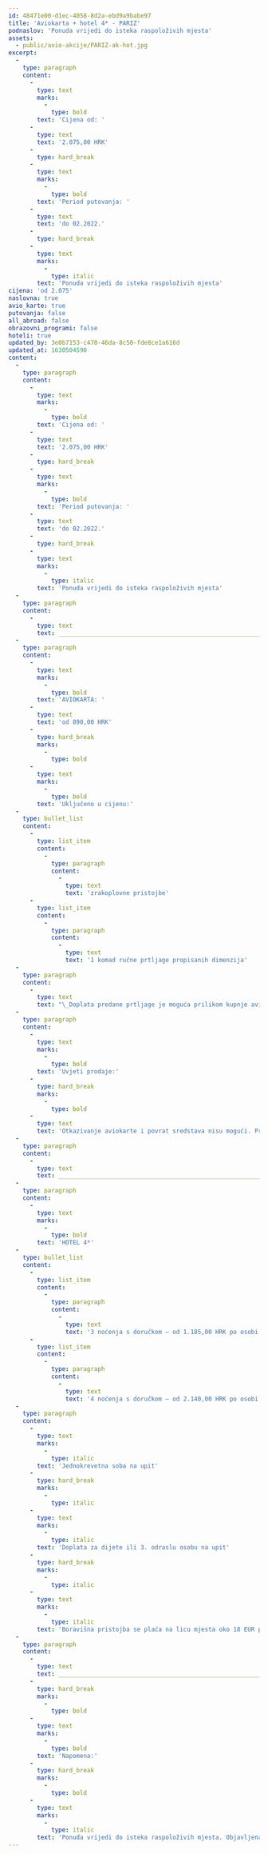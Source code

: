 ```yaml
---
id: 48471e00-d1ec-4058-8d2a-ebd9a9babe97
title: 'Aviokarta + hotel 4* - PARIZ'
podnaslov: 'Ponuda vrijedi do isteka raspoloživih mjesta'
assets:
  - public/avio-akcije/PARIZ-ak-hot.jpg
excerpt:
  -
    type: paragraph
    content:
      -
        type: text
        marks:
          -
            type: bold
        text: 'Cijena od: '
      -
        type: text
        text: '2.075,00 HRK'
      -
        type: hard_break
      -
        type: text
        marks:
          -
            type: bold
        text: 'Period putovanja: '
      -
        type: text
        text: 'do 02.2022.'
      -
        type: hard_break
      -
        type: text
        marks:
          -
            type: italic
        text: 'Ponuda vrijedi do isteka raspoloživih mjesta'
cijena: 'od 2.075'
naslovna: true
avio_karte: true
putovanja: false
all_abroad: false
obrazovni_programi: false
hoteli: true
updated_by: 3e0b7153-c478-46da-8c50-fde8ce1a616d
updated_at: 1630504590
content:
  -
    type: paragraph
    content:
      -
        type: text
        marks:
          -
            type: bold
        text: 'Cijena od: '
      -
        type: text
        text: '2.075,00 HRK'
      -
        type: hard_break
      -
        type: text
        marks:
          -
            type: bold
        text: 'Period putovanja: '
      -
        type: text
        text: 'do 02.2022.'
      -
        type: hard_break
      -
        type: text
        marks:
          -
            type: italic
        text: 'Ponuda vrijedi do isteka raspoloživih mjesta'
  -
    type: paragraph
    content:
      -
        type: text
        text: ________________________________________________________________________________
  -
    type: paragraph
    content:
      -
        type: text
        marks:
          -
            type: bold
        text: 'AVIOKARTA: '
      -
        type: text
        text: 'od 890,00 HRK'
      -
        type: hard_break
        marks:
          -
            type: bold
      -
        type: text
        marks:
          -
            type: bold
        text: 'Uključeno u cijenu:'
  -
    type: bullet_list
    content:
      -
        type: list_item
        content:
          -
            type: paragraph
            content:
              -
                type: text
                text: 'zrakoplovne pristojbe'
      -
        type: list_item
        content:
          -
            type: paragraph
            content:
              -
                type: text
                text: '1 komad ručne prtljage propisanih dimenzija'
  -
    type: paragraph
    content:
      -
        type: text
        text: "\_Doplata predane prtljage je moguća prilikom kupnje aviokarte."
  -
    type: paragraph
    content:
      -
        type: text
        marks:
          -
            type: bold
        text: 'Uvjeti prodaje:'
      -
        type: hard_break
        marks:
          -
            type: bold
      -
        type: text
        text: 'Otkazivanje aviokarte i povrat sredstava nisu mogući. Promjene nisu moguće.'
  -
    type: paragraph
    content:
      -
        type: text
        text: ________________________________________________________________________________
  -
    type: paragraph
    content:
      -
        type: text
        marks:
          -
            type: bold
        text: 'HOTEL 4*'
  -
    type: bullet_list
    content:
      -
        type: list_item
        content:
          -
            type: paragraph
            content:
              -
                type: text
                text: '3 noćenja s doručkom – od 1.185,00 HRK po osobi u dvokrevetnoj sobi'
      -
        type: list_item
        content:
          -
            type: paragraph
            content:
              -
                type: text
                text: '4 noćenja s doručkom – od 2.140,00 HRK po osobi u dvokrevetnoj sobi'
  -
    type: paragraph
    content:
      -
        type: text
        marks:
          -
            type: italic
        text: 'Jednokrevetna soba na upit'
      -
        type: hard_break
        marks:
          -
            type: italic
      -
        type: text
        marks:
          -
            type: italic
        text: 'Doplata za dijete ili 3. odraslu osobu na upit'
      -
        type: hard_break
        marks:
          -
            type: italic
      -
        type: text
        marks:
          -
            type: italic
        text: 'Boravišna pristojba se plaća na licu mjesta oko 18 EUR po osobi'
  -
    type: paragraph
    content:
      -
        type: text
        text: ________________________________________________________________________________
      -
        type: hard_break
        marks:
          -
            type: bold
      -
        type: text
        marks:
          -
            type: bold
        text: 'Napomena:'
      -
        type: hard_break
        marks:
          -
            type: bold
      -
        type: text
        marks:
          -
            type: italic
        text: 'Ponuda vrijedi do isteka raspoloživih mjesta. Objavljena je najniža moguća cijena. Ukoliko se mjesta po najnižoj cijeni rasprodaju, cijena će biti viša.'
---
```

